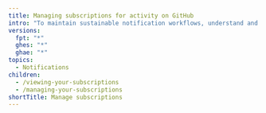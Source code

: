 ```yaml
---
title: Managing subscriptions for activity on GitHub
intro: "To maintain sustainable notification workflows, understand and regularly review your subscriptions."
versions:
  fpt: "*"
  ghes: "*"
  ghae: "*"
topics:
  - Notifications
children:
  - /viewing-your-subscriptions
  - /managing-your-subscriptions
shortTitle: Manage subscriptions
---
```

